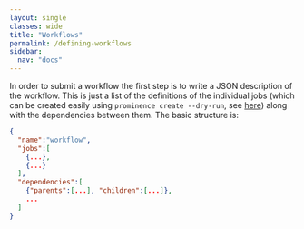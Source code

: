 ```yaml
---
layout: single
classes: wide
title: "Workflows"
permalink: /defining-workflows
sidebar:
  nav: "docs"
---
```


In order to submit a workflow the first step is to write a JSON description of the workflow. This is just a list of the definitions of the individual jobs (which can be created easily using `prominence create --dry-run`, see [here](/generating-json)) along with the dependencies between them. The basic structure is:
```json
{
  "name":"workflow",
  "jobs":[
    {...},
    {...}
  ],
  "dependencies":[
    {"parents":[...], "children":[...]},
    ...
  ]
}
```

